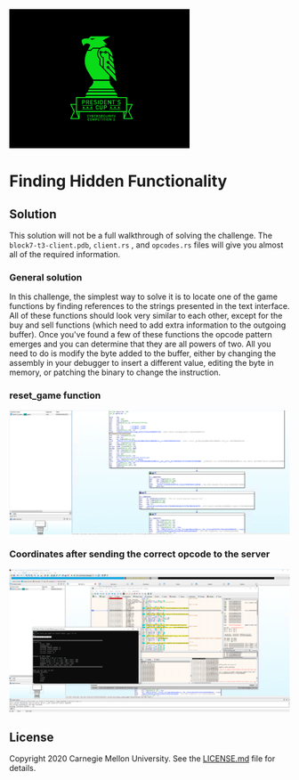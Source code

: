 <img src="../../../logo.png" height="250px">

# Finding Hidden Functionality

## Solution

This solution will not be a full walkthrough of solving the challenge. The `block7-t3-client.pdb`, `client.rs` , and
`opcodes.rs` files will give you almost all of the required information.

### General solution

In this challenge, the simplest way to solve it is to locate one of the game functions by finding references to the
strings presented in the text interface. All of these functions should look very similar to each other, except for
the buy and sell functions (which need to add extra information to the outgoing buffer). Once you've found a few of
these functions the opcode pattern emerges and you can determine that they are all powers of two. All you need to do is
modify the byte added to the buffer, either by changing the assembly in your debugger to insert a different value,
editing the byte in memory, or patching the binary to change the instruction.

### reset_game function

<img src="reset_game.png">

### Coordinates after sending the correct opcode to the server

<img src="coordinates.png">

## License
Copyright 2020 Carnegie Mellon University. See the [LICENSE.md](../../../LICENSE.md) file for details.